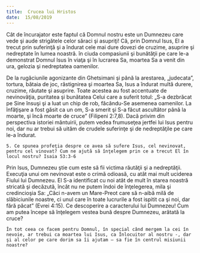 ```yaml
---
title:  Crucea lui Hristos
date:  15/08/2019
---
```


Cât de încurajator este faptul că Domnul nostru este un Dumnezeu care vede şi aude strigătele celor săraci şi asupriţi! Că, prin Domnul Isus, El a trecut prin suferinţă şi a îndurat cele mai dure dovezi de cruzime, asuprire şi nedreptate în lumea noastră. în ciuda compasiunii şi bunătăţii pe care le-a demonstrat Domnul Isus în viaţa şi în lucrarea Sa, moartea Sa a venit din ura, gelozia şi nedreptatea oamenilor.

De la rugăciunile agonizante din Ghetsimani şi până la arestarea, „judecata”, tortura, bătaia de joc, răstignirea şi moartea Sa, Isus a îndurat multă durere, cruzime, răutate şi asuprire. Toate acestea au fost accentuate de nevinovăţia, puritatea şi bunătatea Celui care a suferit totul: „S-a dezbrăcat pe Sine însuşi şi a luat un chip de rob, făcându-Se asemenea oamenilor. La înfăţişare a fost găsit ca un om, S-a smerit şi S-a făcut ascultător până la moarte, şi încă moarte de cruce” (Filipeni 2:7,8). Dacă privim din perspectiva istoriei mântuirii, putem vedea frumuseţea jertfei lui Isus pentru noi, dar nu ar trebui să uităm de crudele suferinţe şi de nedreptăţile pe care le-a îndurat.

`5. Ce spunea profeţia despre ce avea să sufere Isus, cel nevinovat, pentru cel vinovat? Cum ne ajută să înţelegem prin ce a trecut El în locul nostru? Isaia 53:3-6`

Prin Isus, Dumnezeu ştie cum este să fii victima răutăţii şi a nedreptăţii. Execuţia unui om nevinovat este o crimă odioasă, cu atât mai mult uciderea Fiului lui Dumnezeu. El S-a identificat cu noi atât de mult în starea noastră stricată şi decăzută, încât nu ne putem îndoi de înţelegerea, mila şi credincioşia Sa: „Căci n-avem un Mare-Preot care să n-aibă milă de slăbiciunile noastre, ci unul care în toate lucrurile a fost ispitit ca şi noi, dar fără păcat” (Evrei 4:15). Ce descoperire a caracterului lui Dumnezeu! Cum am putea începe să înţelegem vestea bună despre Dumnezeu, arătată la cruce?

`În tot ceea ce facem pentru Domnul, în special când mergem la cei în nevoie, ar trebui ca moartea lui Isus, ca Înlocuitor al nostru -, dar şi al celor pe care dorim sa îi ajutam – sa fie în centrul misiunii noastre?`